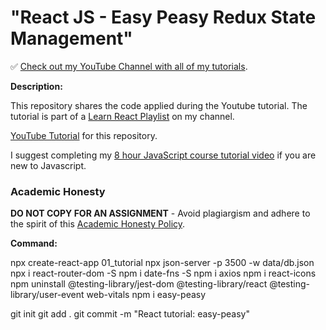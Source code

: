 # "React JS - Easy Peasy Redux State Management"

✅ [Check out my YouTube Channel with all of my tutorials](https://www.youtube.com/DaveGrayTeachesCode).

**Description:**

This repository shares the code applied during the Youtube tutorial. The tutorial is part of a [Learn React Playlist](https://www.youtube.com/playlist?list=PL0Zuz27SZ-6PrE9srvEn8nbhOOyxnWXfp) on my channel.  

[YouTube Tutorial](https://youtu.be/zYbsdtatXRM) for this repository.

I suggest completing my [8 hour JavaScript course tutorial video](https://youtu.be/EfAl9bwzVZk) if you are new to Javascript.

### Academic Honesty

**DO NOT COPY FOR AN ASSIGNMENT** - Avoid plagiargism and adhere to the spirit of this [Academic Honesty Policy](https://www.freecodecamp.org/news/academic-honesty-policy/).

**Command:**

npx create-react-app 01_tutorial
npx json-server -p 3500 -w data/db.json
npx i react-router-dom -S
npm i date-fns -S
npm i axios
npm i react-icons
npm uninstall @testing-library/jest-dom @testing-library/react @testing-library/user-event web-vitals
npm i easy-peasy

git init
git add .
git commit -m "React tutorial: easy-peasy"

